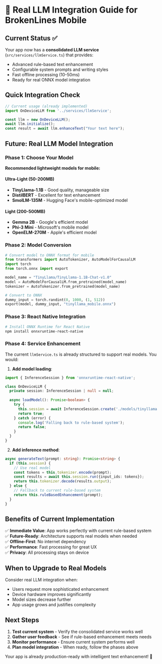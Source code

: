 # 🤖 Real LLM Integration Guide for BrokenLines Mobile

## Current Status ✅

Your app now has a **consolidated LLM service** (`src/services/llmService.ts`) that provides:
- Advanced rule-based text enhancement
- Configurable system prompts and writing styles
- Fast offline processing (10-50ms)
- Ready for real ONNX model integration

## Quick Integration Check

```typescript
// Current usage (already implemented)
import OnDeviceLLM from '../services/llmService';

const llm = new OnDeviceLLM();
await llm.initialize();
const result = await llm.enhanceText("Your text here");
```

## Future: Real LLM Model Integration

### Phase 1: Choose Your Model
**Recommended lightweight models for mobile:**

#### Ultra-Light (50-200MB)
- **TinyLlama-1.1B** - Good quality, manageable size
- **DistilBERT** - Excellent for text enhancement
- **SmolLM-135M** - Hugging Face's mobile-optimized model

#### Light (200-500MB)  
- **Gemma 2B** - Google's efficient model
- **Phi-3 Mini** - Microsoft's mobile model
- **OpenELM-270M** - Apple's efficient model

### Phase 2: Model Conversion
```python
# Convert model to ONNX format for mobile
from transformers import AutoTokenizer, AutoModelForCausalLM
import torch
from torch.onnx import export

model_name = "TinyLlama/TinyLlama-1.1B-Chat-v1.0"
model = AutoModelForCausalLM.from_pretrained(model_name)
tokenizer = AutoTokenizer.from_pretrained(model_name)

# Convert to ONNX
dummy_input = torch.randint(0, 1000, (1, 512))
export(model, dummy_input, "tinyllama_mobile.onnx")
```

### Phase 3: React Native Integration
```bash
# Install ONNX Runtime for React Native
npm install onnxruntime-react-native
```

### Phase 4: Service Enhancement
The current `llmService.ts` is already structured to support real models. You would:

1. **Add model loading**:
```typescript
import { InferenceSession } from 'onnxruntime-react-native';

class OnDeviceLLM {
  private session: InferenceSession | null = null;
  
  async loadModel(): Promise<boolean> {
    try {
      this.session = await InferenceSession.create('./models/tinyllama.onnx');
      return true;
    } catch (error) {
      console.log('Falling back to rule-based system');
      return false;
    }
  }
}
```

2. **Add inference method**:
```typescript
async generateText(prompt: string): Promise<string> {
  if (this.session) {
    // Use real model
    const tokens = this.tokenizer.encode(prompt);
    const results = await this.session.run({input_ids: tokens});
    return this.tokenizer.decode(results.output);
  } else {
    // Fallback to current rule-based system
    return this.ruleBasedEnhancement(prompt);
  }
}
```

## Benefits of Current Implementation

✅ **Immediate Value**: App works perfectly with current rule-based system  
✅ **Future-Ready**: Architecture supports real models when needed  
✅ **Offline-First**: No internet dependency  
✅ **Performance**: Fast processing for great UX  
✅ **Privacy**: All processing stays on device  

## When to Upgrade to Real Models

Consider real LLM integration when:
- Users request more sophisticated enhancement
- Device hardware improves significantly  
- Model sizes decrease further
- App usage grows and justifies complexity

## Next Steps

1. **Test current system** - Verify the consolidated service works well
2. **Gather user feedback** - See if rule-based enhancement meets needs
3. **Monitor performance** - Ensure current system performs well
4. **Plan model integration** - When ready, follow the phases above

Your app is already production-ready with intelligent text enhancement! 🚀
